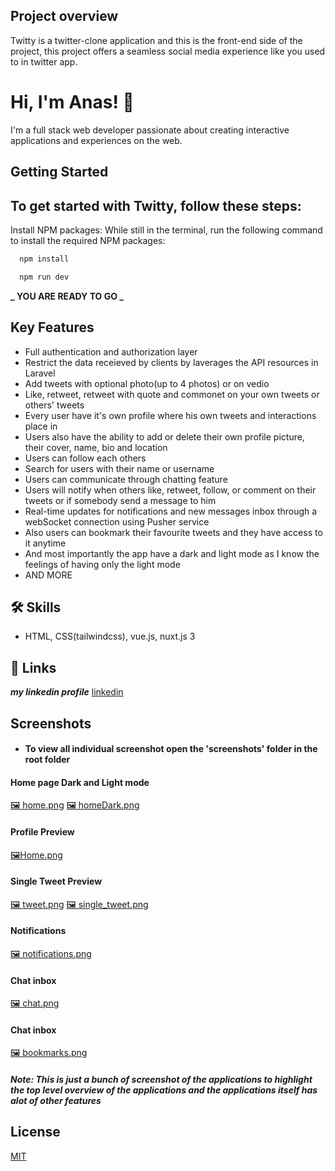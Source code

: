 ## Project overview

Twitty is a twitter-clone application and this is the front-end side of the project, this project offers a seamless social media experience like you used to in twitter app.

# Hi, I'm Anas! 👋

I'm a full stack web developer passionate about
creating interactive applications and experiences on
the web.

## Getting Started

## To get started with Twitty, follow these steps:

Install NPM packages: While still in the terminal, run the following command to install the required NPM packages:

```bash
  npm install
```

```bash
  npm run dev
```

**_ YOU ARE READY TO GO _**

## Key Features

-   Full authentication and authorization layer
-   Restrict the data receieved by clients by laverages the API resources in Laravel
-   Add tweets with optional photo(up to 4 photos) or on vedio
-   Like, retweet, retweet with quote and commonet on your own tweets or others' tweets
-   Every user have it's own profile where his own tweets and interactions place in
-   Users also have the ability to add or delete their own profile picture, their cover, name, bio and location
-   Users can follow each others
-   Search for users with their name or username
-   Users can communicate through chatting feature
-   Users will notify when others like, retweet, follow, or comment on their tweets or if somebody send a message to him
-   Real-time updates for notifications and new messages inbox through a webSocket connection using Pusher service
-   Also users can bookmark their favourite tweets and they have access to it anytime
-   And most importantly the app have a dark and light mode as I know the feelings of having only the light mode
-   AND MORE

## 🛠 Skills

-   HTML, CSS(tailwindcss), vue.js, nuxt.js 3

## 🔗 Links

**_my linkedin profile_**
[linkedin](https://www.linkedin.com/in/anas-elnahef-10074021b/)

## Screenshots

-   #### To view all individual screenshot open the 'screenshots' folder in the root folder

#### Home page Dark and Light mode

[🖼️ home.png](https://github.com/anas322/Streetwear-E-Commerce-Laravel/blob/main/screenshots/home.png) [🖼️ homeDark.png](https://github.com/anas322/Streetwear-E-Commerce-Laravel/blob/main/screenshots/homeDark.png)

#### Profile Preview

[🖼️Home.png](https://github.com/anas322/Streetwear-E-Commerce-Laravel/blob/main/screenshots/profile.png)

#### Single Tweet Preview

[🖼️ tweet.png](https://github.com/anas322/Streetwear-E-Commerce-Laravel/blob/main/screenshots/tweet_preview.png) [🖼️ single_tweet.png](https://github.com/anas322/Streetwear-E-Commerce-Laravel/blob/main/screenshots/single_tweet.png)

#### Notifications

[🖼️ notifications.png](https://github.com/anas322/Streetwear-E-Commerce-Laravel/blob/main/screenshots/notifications.png)

#### Chat inbox

[🖼️ chat.png](https://github.com/anas322/Streetwear-E-Commerce-Laravel/blob/main/screenshots/chat.png)

#### Chat inbox

[🖼️ bookmarks.png](https://github.com/anas322/Streetwear-E-Commerce-Laravel/blob/main/screenshots/bookmarks.png)

##### Note: This is just a bunch of screenshot of the applications to highlight the top level overview of the applications and the applications itself has alot of other features

## License

[MIT](https://choosealicense.com/licenses/mit/)
